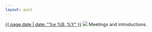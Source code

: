 ```yaml
---
layout: post
---
```


<p>
  <time><a href="/175">{{ page.date | date: "%e %B, %Y" }}</a></time>
  <a href="/175"><img src="{{ site.assets_url }}/175.jpg"/></a>
  <span>Meetings and introductions.</span>
</p>
